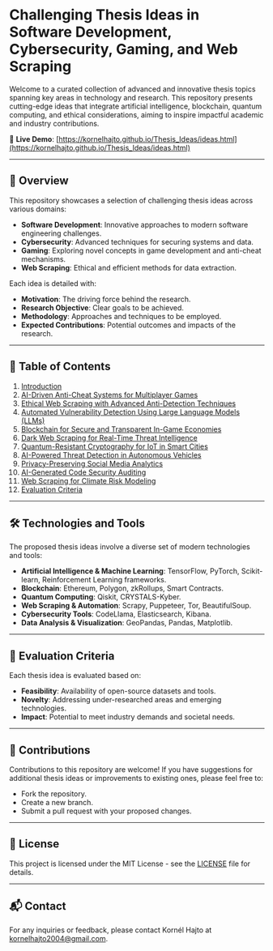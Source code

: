 # Challenging Thesis Ideas in Software Development, Cybersecurity, Gaming, and Web Scraping

Welcome to a curated collection of advanced and innovative thesis topics spanning key areas in technology and research. This repository presents cutting-edge ideas that integrate artificial intelligence, blockchain, quantum computing, and ethical considerations, aiming to inspire impactful academic and industry contributions.

🔗 **Live Demo**: [https://kornelhajto.github.io/Thesis_Ideas/ideas.html](https://kornelhajto.github.io/Thesis_Ideas/ideas.html)

---

## 📘 Overview

This repository showcases a selection of challenging thesis ideas across various domains:

- **Software Development**: Innovative approaches to modern software engineering challenges.
- **Cybersecurity**: Advanced techniques for securing systems and data.
- **Gaming**: Exploring novel concepts in game development and anti-cheat mechanisms.
- **Web Scraping**: Ethical and efficient methods for data extraction.

Each idea is detailed with:

- **Motivation**: The driving force behind the research.
- **Research Objective**: Clear goals to be achieved.
- **Methodology**: Approaches and techniques to be employed.
- **Expected Contributions**: Potential outcomes and impacts of the research.

---

## 🧭 Table of Contents

1. [Introduction](https://kornelhajto.github.io/Thesis_Ideas/ideas.html#introduction)
2. [AI-Driven Anti-Cheat Systems for Multiplayer Games](https://kornelhajto.github.io/Thesis_Ideas/ideas.html#1-ai-driven-anti-cheat-systems-for-multiplayer-games)
3. [Ethical Web Scraping with Advanced Anti-Detection Techniques](https://kornelhajto.github.io/Thesis_Ideas/ideas.html#2-ethical-web-scraping-with-advanced-anti-detection-techniques)
4. [Automated Vulnerability Detection Using Large Language Models (LLMs)](https://kornelhajto.github.io/Thesis_Ideas/ideas.html#3-automated-vulnerability-detection-using-large-language-models-llms)
5. [Blockchain for Secure and Transparent In-Game Economies](https://kornelhajto.github.io/Thesis_Ideas/ideas.html#4-blockchain-for-secure-and-transparent-in-game-economies)
6. [Dark Web Scraping for Real-Time Threat Intelligence](https://kornelhajto.github.io/Thesis_Ideas/ideas.html#5-dark-web-scraping-for-real-time-threat-intelligence)
7. [Quantum-Resistant Cryptography for IoT in Smart Cities](https://kornelhajto.github.io/Thesis_Ideas/ideas.html#6-quantum-resistant-cryptography-for-iot-in-smart-cities)
8. [AI-Powered Threat Detection in Autonomous Vehicles](https://kornelhajto.github.io/Thesis_Ideas/ideas.html#7-ai-powered-threat-detection-in-autonomous-vehicles)
9. [Privacy-Preserving Social Media Analytics](https://kornelhajto.github.io/Thesis_Ideas/ideas.html#8-privacy-preserving-social-media-analytics)
10. [AI-Generated Code Security Auditing](https://kornelhajto.github.io/Thesis_Ideas/ideas.html#9-ai-generated-code-security-auditing)
11. [Web Scraping for Climate Risk Modeling](https://kornelhajto.github.io/Thesis_Ideas/ideas.html#10-web-scraping-for-climate-risk-modeling)
12. [Evaluation Criteria](https://kornelhajto.github.io/Thesis_Ideas/ideas.html#evaluation-criteria)

---

## 🛠️ Technologies and Tools

The proposed thesis ideas involve a diverse set of modern technologies and tools:

- **Artificial Intelligence & Machine Learning**: TensorFlow, PyTorch, Scikit-learn, Reinforcement Learning frameworks.
- **Blockchain**: Ethereum, Polygon, zkRollups, Smart Contracts.
- **Quantum Computing**: Qiskit, CRYSTALS-Kyber.
- **Web Scraping & Automation**: Scrapy, Puppeteer, Tor, BeautifulSoup.
- **Cybersecurity Tools**: CodeLlama, Elasticsearch, Kibana.
- **Data Analysis & Visualization**: GeoPandas, Pandas, Matplotlib.

---

## 🧪 Evaluation Criteria

Each thesis idea is evaluated based on:

- **Feasibility**: Availability of open-source datasets and tools.
- **Novelty**: Addressing under-researched areas and emerging technologies.
- **Impact**: Potential to meet industry demands and societal needs.

---

## 🤝 Contributions

Contributions to this repository are welcome! If you have suggestions for additional thesis ideas or improvements to existing ones, please feel free to:

- Fork the repository.
- Create a new branch.
- Submit a pull request with your proposed changes.

---

## 📄 License

This project is licensed under the MIT License - see the [LICENSE](https://github.com/kornelhajto/Thesis_Ideas/blob/main/LICENSE) file for details.

---

## 📬 Contact

For any inquiries or feedback, please contact Kornél Hajto at [kornelhajto2004@gmail.com](mailto:kornelhajto2004@gmail.com).
